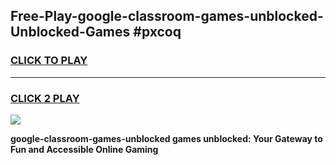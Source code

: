 
## Free-Play-google-classroom-games-unblocked-Unblocked-Games #pxcoq
<h3>
<a href="https://news.freeplayer.one?title=google-classroom-games-unblocked&ref=8M">CLICK TO PLAY</a></h3>
<hr>

<h3>
<a href="https://news.freeplayer.one?title=google-classroom-games-unblocked&ref=8M">CLICK 2 PLAY</a>
  
</h3>

<a href="https://news.freeplayer.one?title=google-classroom-games-unblocked&ref=8M"><img src="https://clearcache.store/games.png"></a>


**google-classroom-games-unblocked games unblocked: Your Gateway to Fun and Accessible Online Gaming**
